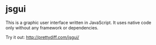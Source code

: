 jsgui
===========

This is a graphic user interface written in JavaScript.  It uses native
code only without any framework or dependencies.

Try it out:  http://prettydiff.com/jsgui/